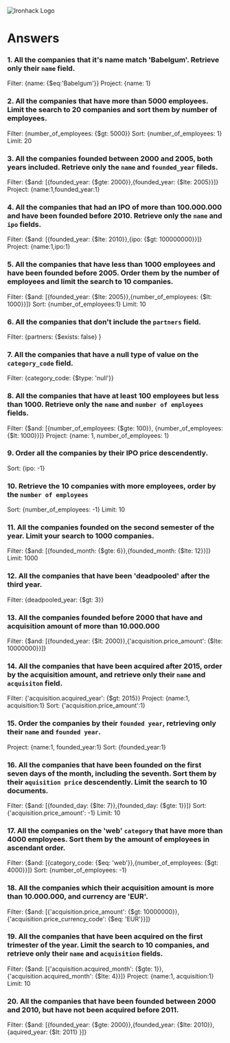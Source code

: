 ![Ironhack Logo](https://i.imgur.com/1QgrNNw.png)

# Answers

### 1. All the companies that it's name match 'Babelgum'. Retrieve only their `name` field.
Filter: {name: {$eq:'Babelgum'}}
Project: {name: 1}

### 2. All the companies that have more than 5000 employees. Limit the search to 20 companies and sort them by **number of employees**.
Filter: {number_of_employees: {$gt: 5000}}
Sort: {number_of_employees: 1}
Limit: 20

### 3. All the companies founded between 2000 and 2005, both years included. Retrieve only the `name` and `founded_year` fileds.
Filter: {$and: [{founded_year: {$gte: 2000}},{founded_year: {$lte: 2005}}]}
Project: {name:1,founded_year:1}

### 4. All the companies that had an IPO of more than 100.000.000 and have been founded before 2010. Retrieve only the `name` and `ipo` fields.
Filter: {$and: [{founded_year: {$lte: 2010}},{ipo: {$gt: 100000000}}]}
Project: {name:1,ipo:1}

### 5. All the companies that have less than 1000 employees and have been founded before 2005. Order them by the number of employees and limit the search to 10 companies.
Filter: {$and: [{founded_year: {$lte: 2005}},{number_of_employees: {$lt: 1000}}]}
Sort: {number_of_employees:1}
Limit: 10

### 6. All the companies that don't include the `partners` field.
Filter: {partners: {$exists: false} }

### 7. All the companies that have a null type of value on the `category_code` field.
Filter: {category_code: {$type: 'null'}}

### 8. All the companies that have at least 100 employees but less than 1000. Retrieve only the `name` and `number of employees` fields.
Filter: {$and: [{number_of_employees: {$gte: 100}}, {number_of_employees: {$lt: 1000}}]}
Project: {name: 1, number_of_employees: 1}

### 9. Order all the companies by their IPO price descendently.
Sort: {ipo: -1}

### 10. Retrieve the 10 companies with more employees, order by the `number of employees`
Sort: {number_of_employees: -1}
Limit: 10

### 11. All the companies founded on the second semester of the year. Limit your search to 1000 companies.
Filter: {$and: [{founded_month: {$gte: 6}},{founded_month: {$lte: 12}}]}
Limit: 1000

### 12. All the companies that have been 'deadpooled' after the third year.
Filter: {deadpooled_year: {$gt: 3}}

### 13. All the companies founded before 2000 that have and acquisition amount of more than 10.000.000
Filter: {$and: [{founded_year: {$lt: 2000}},{'acquisition.price_amount': {$lte: 10000000}}]}

### 14. All the companies that have been acquired after 2015, order by the acquisition amount, and retrieve only their `name` and `acquisiton` field.
Filter: {'acquisition.acquired_year': {$gt: 2015}}
Project: {name:1, acquisition:1}
Sort: {'acquisition.price_amount':1}

### 15. Order the companies by their `founded year`, retrieving only their `name` and `founded year`.
Project: {name:1, founded_year:1}
Sort: {founded_year:1}

### 16. All the companies that have been founded on the first seven days of the month, including the seventh. Sort them by their `aquisition price` descendently. Limit the search to 10 documents.
Filter: {$and: [{founded_day: {$lte: 7}},{founded_day: {$gte: 1}}]}
Sort: {'acquisition.price_amount': -1}
Limit: 10

### 17. All the companies on the 'web' `category` that have more than 4000 employees. Sort them by the amount of employees in ascendant order.
Filter: {$and: [{category_code: {$eq: 'web'}},{number_of_employees: {$gt: 4000}}]}
Sort: {number_of_employees: -1}

### 18. All the companies which their acquisition amount is more than 10.000.000, and currency are 'EUR'.
Filter: {$and: [{'acquisition.price_amount': {$gt: 10000000}},{'acquisition.price_currency_code': {$eq: 'EUR'}}]}

### 19. All the companies that have been acquired on the first trimester of the year. Limit the search to 10 companies, and retrieve only their `name` and `acquisition` fields.
Filter: {$and: [{'acquisition.acquired_month': {$gte: 1}},{'acquisition.acquired_month': {$lte: 4}}]}
Project: {name:1, acquisition:1}
Limit: 10

### 20. All the companies that have been founded between 2000 and 2010, but have not been acquired before 2011.
Filter: {$and: [{founded_year: {$gte: 2000}},{founded_year: {$lte: 2010}},{aquired_year: {$lt: 2011} }]}